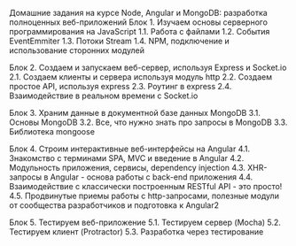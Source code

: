 Домашние задания на курсе Node, Angular и MongoDB: разработка полноценных веб-приложений
Блок 1. Изучаем основы серверного программирования на JavaScript
1.1. Работа с файлами
1.2. События EventEmmiter
1.3. Потоки Stream
1.4. NPM, подключение и использование сторонних модулей

Блок 2. Создаем и запускаем веб-сервер, используя Express и Socket.io
2.1. Создаем клиенты и сервера используя модуль http
2.2. Создаем простое API, используя express
2.3. Роутинг в express
2.4. Взаимодействие в реальном времени с Socket.io

Блок 3. Храним данные в документной базе данных MongoDB
3.1. Основы MongoDB
3.2. Все, что нужно знать про запросы в MongoDB
3.3. Библиотека mongoose

Блок 4. Строим интерактивные веб-интерфейсы на Angular
4.1. Знакомство с терминами SPA, MVC и введение в Angular
4.2. Модульность приложения, сервисы, dependency injection
4.3. XHR-запросы в Angular - основа работы с back-end приложения
4.4. Взаимодействие с классически построенным RESTful API - это просто!
4.5. Продвинутые приемы работы с http-запросами, полезные модули от сообщества разработчиков и подготовка к Angular2

Блок 5. Тестируем веб-приложение
5.1. Тестируем сервер (Mocha)
5.2. Тестируем клиент (Protractor)
5.3. Разработка через тестирование